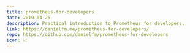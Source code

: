 ```yaml
---
title: prometheus-for-developers
date: 2019-04-26
description: Practical introduction to Prometheus for developers.
link: https://danielfm.me/prometheus-for-developers/
repo: https://github.com/danielfm/prometheus-for-developers
icon: 📈
---
```

